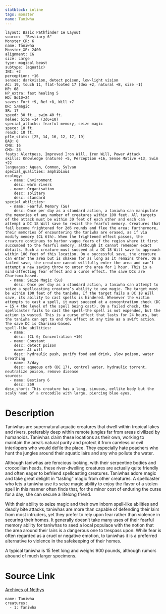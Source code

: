 ```yaml
---
statblock: inline
tags: monster
name: Taniwha
---
```

```statblock
layout: Basic Pathfinder 1e Layout
source:  "Bestiary 6"
Monster_CR: 6
name: Taniwha
Monster_XP: 2400
alignment: CG
size: Large
type: magical beast
subtype: (aquatic)
INI: +2
perception: +16
senses: darkvision, detect poison, low-light vision
AC: 19, touch 11, flat-footed 17 (dex +2, natural +8, size -1)
HP: 68
HP_extra: fast healing 5
HD: 8d10+24
saves: Fort +9, Ref +8, Will +7
DR: 5/magic
SR: 17
speed: 30 ft., swim 40 ft.
melee: bite +14 (3d6+10)
special_attacks: fearful memory, seize magic
space: 10 ft.
reach: 10 ft.
pf1e_stats: [25, 14, 16, 12, 17, 19]
BAB: 8
CMB: 16
CMD: 28
feats: Alertness, Improved Iron Will, Iron Will, Power Attack
skills: Knowledge (nature) +5, Perception +16, Sense Motive +13, Swim +22
languages: Aquan, Common, Sylvan
special_qualities: amphibious
ecology:
  - name: Environment
    desc: warm rivers
  - name: Organisation
    desc: solitary
    desc: standard
special_abilities:
  - name: Fearful Memory (Su)
    desc: Once per day as a standard action, a taniwha can manipulate the memories of any number of creatures within 100 feet. All targets of the attack must be within 30 feet of each other and each can attempt a DC 18 Will save to resist the fearful memory. Creatures that fail become frightened for 2d6 rounds and flee the area; furthermore, their memories of encountering the taniwha are erased, as if via modify memory (CL 6th). When the frightened effect passes, the creature continues to harbor vague fears of the region where it first succumbed to the fearful memory, although it cannot remember exact details. Such a creature must succeed at a DC 18 Will save to approach within 100 feet of this location. On a successful save, the creature can enter the area but is shaken for as long as it remains there. On a failed save, the creature cannot willfully enter the area and can’t attempt a new saving throw to enter the area for 1 hour. This is a mind-affecting fear effect and a curse effect. The save DCs are Charisma-based.
  - name: Seize Magic (Su)
    desc: Once per day as a standard action, a taniwha can attempt to seize a spellcasting creature’s ability to use magic. The target must be within 100 feet of the taniwha. If the target fails a DC 18 Will save, its ability to cast spells is hindered. Whenever the victim attempts to cast a spell, it must succeed at a concentration check (DC = 15 + the level of the spell being cast). On a failed check, the spellcaster fails to cast the spell-the spell is not expended, but the action is wasted. This is a curse effect that lasts for 24 hours, but the taniwha can opt to end the effect at any time as a swift action. The save DC is Charisma-based.
spell-like_abilities:
  - name:
    desc: (CL 6; Concentration +10)
  - name: Constant
    desc: detect poison
  - name: At will
    desc: hydraulic push, purify food and drink, slow poison, water breathing
  - name: 3/day
    desc: aqueous orb (DC 17), control water, hydraulic torrent, neutralize poison, remove disease
sources:
  - name: Bestiary 6
    desc: 259
desc_short: This creature has a long, sinuous, eellike body but the scaly head of a crocodile with large, piercing blue eyes.
```
# Description
Taniwhas are supernatural aquatic creatures that dwell within tropical lakes and rivers, preferably deep within remote jungles far from areas civilized by humanoids. Taniwhas claim these locations as their own, working to maintain the area’s natural purity and protect it from careless or evil interlopers who would defile the place. They especially hate poachers who hunt the jungles around their aquatic lairs and any who pollute the water. 

Although taniwhas are ferocious looking, with their serpentine bodies and crocodilian heads, these river-dwelling creatures are actually quite friendly and often eager to befriend spellcasting creatures. Taniwhas adore magic and take great delight in “tasting” magic from other creatures. A spellcaster who lets a taniwha use its seize magic ability to enjoy the flavor of a stolen spell in this manner often finds that, for the minor cost of enduring the curse for a day, she can secure a lifelong friend. 

With their ability to seize magic and their own inborn spell-like abilities and deadly bite attacks, taniwhas are more than capable of defending their lairs from most intruders, yet they prefer to rely upon fear rather than violence in securing their homes. It generally doesn’t take many uses of their fearful memory ability for taniwhas to seed a local populace with the notion that the area around their lairs is a dangerous one to trespass upon. While fear is often regarded as a cruel or negative emotion, to taniwhas it is a preferred alternative to violence in the safekeeping of their homes. 

A typical taniwha is 15 feet long and weighs 900 pounds, although rumors abound of much larger specimens.
# Source Link
[Archives of Nethys](https://aonprd.com/MonsterDisplay.aspx?ItemName=Taniwha)
```encounter-table
name: Taniwha
creatures:
  - 1: Taniwha
```
